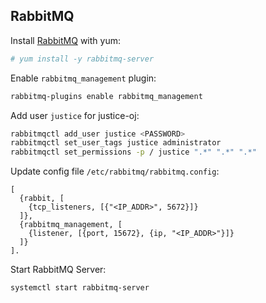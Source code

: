 ## RabbitMQ

Install [RabbitMQ][1] with yum:
```bash
# yum install -y rabbitmq-server
```

Enable `rabbitmq_management` plugin:
```bash
rabbitmq-plugins enable rabbitmq_management
```

Add user `justice` for justice-oj:
```bash
rabbitmqctl add_user justice <PASSWORD>
rabbitmqctl set_user_tags justice administrator
rabbitmqctl set_permissions -p / justice ".*" ".*" ".*"
```

Update config file `/etc/rabbitmq/rabbitmq.config`:
```
[
  {rabbit, [
    {tcp_listeners, [{"<IP_ADDR>", 5672}]}
  ]},
  {rabbitmq_management, [
    {listener, [{port, 15672}, {ip, "<IP_ADDR>"}]}
  ]}
].
```

Start RabbitMQ Server:
```bash
systemctl start rabbitmq-server
```

  [1]: https://www.rabbitmq.com/
